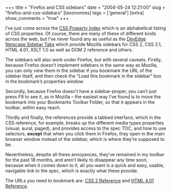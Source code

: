+++
title = "Firefox and CSS sidebars"
date = "2004-05-24 12:21:00"
slug = "firefox-and-css-sidebars"
[taxonomies]
tags = ['general']
[extra]
show_comments = "true"
+++

I’ve just come across the [CSS Property Index](http://www.blooberry.com/indexdot/css/propindex/all.htm) which is an alphabetical listing of CSS properties. Of course, there are many of these of different kinds across the web, but I’ve never found any as useful as the [DevEdge Netscape Sidebar Tabs](http://devedge.netscape.com/toolbox/sidebars/) which provide Mozilla sidebars for CSS 2, CSS 2.1, HTML 4.01, XSLT 1.0 as well as DOM 2 reference and others.

The sidebars will also work under Firefox, but with several caveats. Firstly, because Firefox doesn’t implement sidebars in the same way as Mozilla, you can only view them in the sidebar if you bookmark the URL of the sidebar itself, and then check the “Load this bookmark in the sidebar” box in the bookmark’s properties window.

Secondly, because Firefox doesn’t have a sidebar-proper, you can’t just press F9 to see it, as in Mozilla – the easiest way I’ve found is to move the bookmark into your Bookmarks Toolbar Folder, so that it appears in the toolbar, within easy reach.

Thirdly and finally, the references provide a tabbed interface, which in the CSS reference, for example, breaks up the different media types properties (visual, aural, paged), and provides access to the spec TOC, and how to use selectors, **except** that when you click them in Firefox, they open in the main browser window instead of the sidebar, which is where they’re supposed to be.

Nevertheless, despite all these annoyances, they’ve remained in my toolbar for the past 18 months, and aren’t likely to disappear any time soon, because when it comes down to it, all you want is a quick and easy, usable, navigable link to the spec, which is exactly what these provide.

The URLs you need to bookmark are: [CSS 2 Reference](http://devedge.netscape.com/toolbox/sidebars/2001/css2qr/prop-visual.html) and [HTML 4.01 Reference](http://devedge.netscape.com/toolbox/sidebars/2001/html401qr/elem.html).
